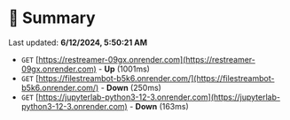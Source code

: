 # 📖 Summary
Last updated: **6/12/2024, 5:50:21 AM**

- `GET` [https://restreamer-09gx.onrender.com](https://restreamer-09gx.onrender.com) - **Up** (1001ms)
- `GET` [https://filestreambot-b5k6.onrender.com/](https://filestreambot-b5k6.onrender.com/) - **Down** (250ms)
- `GET` [https://jupyterlab-python3-12-3.onrender.com](https://jupyterlab-python3-12-3.onrender.com) - **Down** (163ms)
